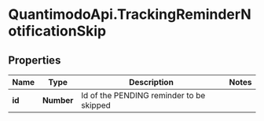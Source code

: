 # QuantimodoApi.TrackingReminderNotificationSkip

## Properties
Name | Type | Description | Notes
------------ | ------------- | ------------- | -------------
**id** | **Number** | Id of the PENDING reminder to be skipped | 


